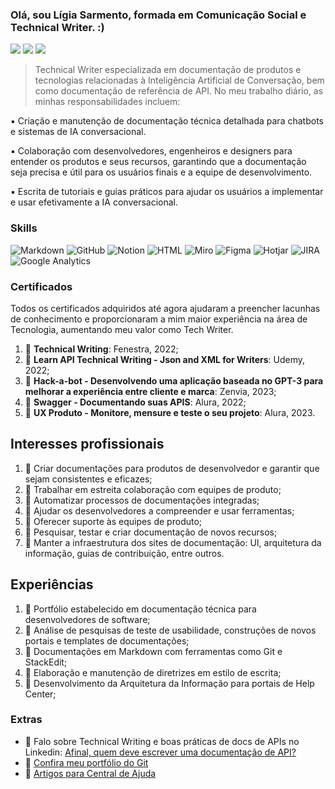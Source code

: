 ### Olá, sou Lígia Sarmento, formada em Comunicação Social e Technical Writer. :)
  
  <div> 
  <a href="https://instagram.com/sarmentoligia" target="_blank"><img src="https://img.shields.io/badge/-Instagram-%23E4405F?style=for-the-badge&logo=instagram&logoColor=white" target="_blank"></a>
  <a href = "mailto:ligia.tw@gmail.com"><img src="https://img.shields.io/badge/-Gmail-%23333?style=for-the-badge&logo=gmail&logoColor=white" target="_blank"></a>
  <a href="https://www.linkedin.com/in/ligiassarmento" target="_blank"><img src="https://img.shields.io/badge/-LinkedIn-%230077B5?style=for-the-badge&logo=linkedin&logoColor=white" target="_blank"></a> 

 > Technical Writer especializada em documentação de produtos e tecnologias relacionadas à Inteligência Artificial de Conversação, bem como documentação de referência de API. No meu trabalho diário, as minhas responsabilidades incluem:

▪️ Criação e manutenção de documentação técnica detalhada para chatbots e sistemas de IA conversacional.

▪️ Colaboração com desenvolvedores, engenheiros e designers para entender os produtos e seus recursos, garantindo que a documentação seja precisa e útil para os usuários finais e a equipe de desenvolvimento.

▪️ Escrita de tutoriais e guias práticos para ajudar os usuários a implementar e usar efetivamente a IA conversacional.
  
### Skills
![Markdown](https://img.shields.io/badge/Markdown-000000?style=for-the-badge&logo=markdown&logoColor=white) ![GitHub](https://img.shields.io/badge/GitHub-100000?style=for-the-badge&logo=github&logoColor=white) ![Notion](https://img.shields.io/badge/Notion-000000?style=for-the-badge&logo=notion&logoColor=white) ![HTML](https://img.shields.io/badge/HTML-239120?style=for-the-badge&logo=html5&logoColor=white) ![Miro](https://img.shields.io/badge/Miro-050038?style=for-the-badge&logo=Miro&logoColor=white) ![Figma](https://img.shields.io/badge/Figma-F24E1E?style=for-the-badge&logo=figma&logoColor=white) ![Hotjar](https://img.shields.io/badge/hotjar-FD3A5C?style=for-the-badge&logo=hotjar&logoColor=white) ![JIRA](https://img.shields.io/badge/Jira-0052CC?style=for-the-badge&logo=Jira&logoColor=white) ![Google Analytics](https://img.shields.io/badge/Google%20Analytics-E37400?style=for-the-badge&logo=google%20analytics&logoColor=white)

### Certificados
Todos os certificados adquiridos até agora ajudaram a preencher lacunhas de conhecimento e proporcionaram a mim maior experiência na área de Tecnologia, aumentando meu valor como Tech Writer. 
1. :small_blue_diamond: **Technical Writing**: Fenestra, 2022;
2. :small_blue_diamond: **Learn API Technical Writing - Json and XML for Writers**: Udemy, 2022;
3. :small_blue_diamond: **Hack-a-bot - Desenvolvendo uma aplicação baseada no GPT-3 para melhorar a experiência entre cliente e marca**: Zenvia, 2023;
4. :small_blue_diamond: **Swagger - Documentando suas APIS**: Alura, 2022;
5. :small_blue_diamond: **UX Produto - Monitore, mensure e teste o seu projeto**: Alura, 2023.

## Interesses profissionais
1. :small_orange_diamond: Criar documentações para produtos de desenvolvedor e garantir que sejam consistentes e eficazes; 
2. :small_orange_diamond: Trabalhar em estreita colaboração com equipes de produto;
3. :small_orange_diamond: Automatizar processos de documentações integradas;
4. :small_orange_diamond: Ajudar os desenvolvedores a compreender e usar ferramentas;
5. :small_orange_diamond: Oferecer suporte às equipes de produto; 
6. :small_orange_diamond: Pesquisar, testar e criar documentação de novos recursos;
7. :small_orange_diamond: Manter a infraestrutura dos sites de documentação: UI, arquitetura da informação, guias de contribuição, entre outros.

## Experiências
1. :small_blue_diamond: Portfólio estabelecido em documentação técnica para desenvolvedores de software;
2. :small_blue_diamond: Análise de pesquisas de teste de usabilidade, construções de novos portais e templates de documentações;
3. :small_blue_diamond: Documentações em Markdown com ferramentas como Git e StackEdit;
4. :small_blue_diamond: Elaboração e manutenção de diretrizes em estilo de escrita;
5. :small_blue_diamond: Desenvolvimento da Arquitetura da Informação para portais de Help Center; 

### Extras
- 📖 Falo sobre Technical Writing e boas práticas de docs de APIs no Linkedin: [Afinal, quem deve escrever uma documentação de API?](https://www.linkedin.com/pulse/afinal-quem-deve-escrever-uma-documenta%2525C3%2525A7%2525C3%2525A3o-de-api-ligia-sarmento%3FtrackingId=4EYoFJMISnu5StzkivjJ7w%253D%253D/?trackingId=4EYoFJMISnu5StzkivjJ7w%3D%3D)
- 📁 [Confira meu portfólio do Git](https://github.com/ligiasarmento?tab=repositories)
- 📁 [Artigos para Central de Ajuda](https://zenvia.movidesk.com/kb/pt-br/article/414444/01-veja-os-artigos-disponiveis-zenvia-nlu?menuId=31413-101589-414444&ticketId=&q=)

